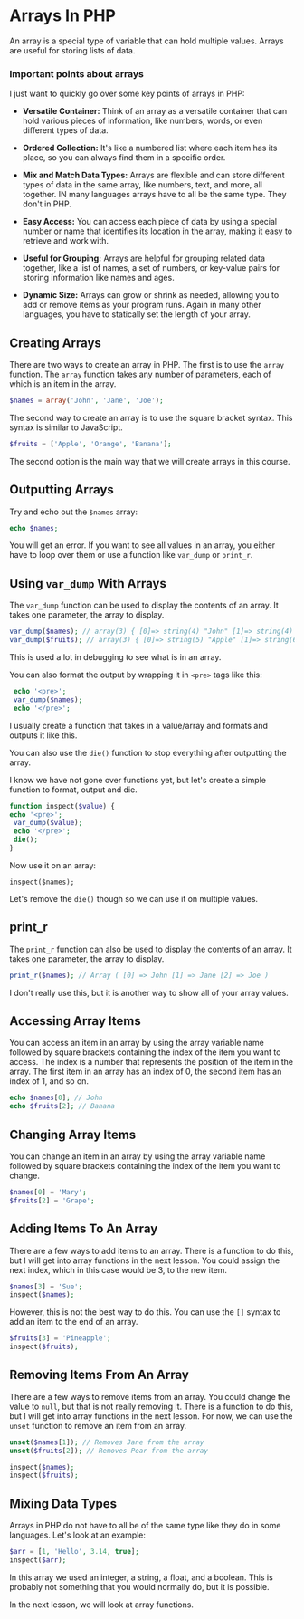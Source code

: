 # Arrays In PHP

An array is a special type of variable that can hold multiple values. Arrays are useful for storing lists of data.

### Important points about arrays

I just want to quickly go over some key points of arrays in PHP:

- **Versatile Container:** Think of an array as a versatile container that can hold various pieces of information, like numbers, words, or even different types of data.

- **Ordered Collection:** It's like a numbered list where each item has its place, so you can always find them in a specific order. 

- **Mix and Match Data Types:** Arrays are flexible and can store different types of data in the same array, like numbers, text, and more, all together. IN many languages arrays have to all be the same type. They don't in PHP.

- **Easy Access:** You can access each piece of data by using a special number or name that identifies its location in the array, making it easy to retrieve and work with.

- **Useful for Grouping:** Arrays are helpful for grouping related data together, like a list of names, a set of numbers, or key-value pairs for storing information like names and ages.

- **Dynamic Size:** Arrays can grow or shrink as needed, allowing you to add or remove items as your program runs. Again in many other languages, you have to statically set the length of your array.

## Creating Arrays

There are two ways to create an array in PHP. The first is to use the `array` function. The `array` function takes any number of parameters, each of which is an item in the array.

```php
$names = array('John', 'Jane', 'Joe');
```

The second way to create an array is to use the square bracket syntax. This syntax is similar to JavaScript.

```php
$fruits = ['Apple', 'Orange', 'Banana'];
```

The second option is the main way that we will create arrays in this course.

## Outputting Arrays

Try and echo out the `$names` array:

```php
echo $names;
```

You will get an error. If you want to see all values in an array, you either have to loop over them or use a function like `var_dump` or `print_r`.

## Using `var_dump` With Arrays

The `var_dump` function can be used to display the contents of an array. It takes one parameter, the array to display.

```php
var_dump($names); // array(3) { [0]=> string(4) "John" [1]=> string(4) "Jane" [2]=> string(3) "Joe" }
var_dump($fruits); // array(3) { [0]=> string(5) "Apple" [1]=> string(6) "Orange" [2]=> string(6) "Banana" }
```

This is used a lot in debugging to see what is in an array.

You can also format the output by wrapping it in `<pre>` tags like this:

```php
 echo '<pre>';
 var_dump($names);
 echo '</pre>';
 ```

 I usually create a function that takes in a value/array and formats and outputs it like this. 

 You can also use the `die()` function to stop everything after outputting the array.

 I know we have not gone over functions yet, but let's create a simple function to format, output and die.

 ```php
function inspect($value) {
 echo '<pre>';
  var_dump($value);
  echo '</pre>';
  die();
}
```

Now use it on an array:

```pre
inspect($names);
```

Let's remove the `die()` though so we can use it on multiple values.

## print_r

The `print_r` function can also be used to display the contents of an array. It takes one parameter, the array to display.

```php
print_r($names); // Array ( [0] => John [1] => Jane [2] => Joe )
```

I don't really use this, but it is another way to show all of your array values.

## Accessing Array Items

You can access an item in an array by using the array variable name followed by square brackets containing the index of the item you want to access. The index is a number that represents the position of the item in the array. The first item in an array has an index of 0, the second item has an index of 1, and so on.

```php
echo $names[0]; // John
echo $fruits[2]; // Banana
```

## Changing Array Items

You can change an item in an array by using the array variable name followed by square brackets containing the index of the item you want to change.

```php
$names[0] = 'Mary';
$fruits[2] = 'Grape';
```

## Adding Items To An Array

There are a few ways to add items to an array. There is a function to do this, but I will get into array functions in the next lesson. You could assign the next index, which in this case would be 3, to the new item.

```php
$names[3] = 'Sue';
inspect($names);
```

However, this is not the best way to do this. You can use the `[]` syntax to add an item to the end of an array.

```php
$fruits[3] = 'Pineapple';
inspect($fruits);
```

## Removing Items From An Array

There are a few ways to remove items from an array. You could change the value to `null`, but that is not really removing it. There is a function to do this, but I will get into array functions in the next lesson. For now, we can use the `unset` function to remove an item from an array.

```php
unset($names[1]); // Removes Jane from the array
unset($fruits[2]); // Removes Pear from the array

inspect($names);
inspect($fruits);
```

## Mixing Data Types

Arrays in PHP do not have to all be of the same type like they do in some languages. Let's look at an example:

```php
$arr = [1, 'Hello', 3.14, true];
inspect($arr);
```

In this array we used an integer, a string, a float, and a boolean. This is probably not something that you would normally do, but it is possible.

In the next lesson, we will look at array functions.
